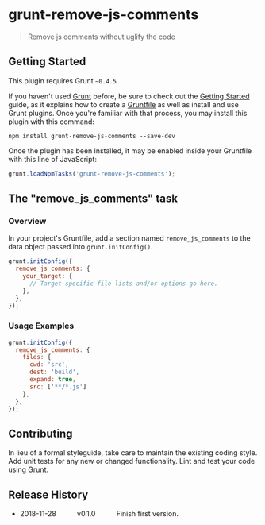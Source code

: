 # grunt-remove-js-comments

> Remove js comments without uglify the code

## Getting Started
This plugin requires Grunt `~0.4.5`

If you haven't used [Grunt](http://gruntjs.com/) before, be sure to check out the [Getting Started](http://gruntjs.com/getting-started) guide, as it explains how to create a [Gruntfile](http://gruntjs.com/sample-gruntfile) as well as install and use Grunt plugins. Once you're familiar with that process, you may install this plugin with this command:

```shell
npm install grunt-remove-js-comments --save-dev
```

Once the plugin has been installed, it may be enabled inside your Gruntfile with this line of JavaScript:

```js
grunt.loadNpmTasks('grunt-remove-js-comments');
```

## The "remove_js_comments" task

### Overview

In your project's Gruntfile, add a section named `remove_js_comments` to the data object passed into `grunt.initConfig()`.

```js
grunt.initConfig({
  remove_js_comments: {
    your_target: {
      // Target-specific file lists and/or options go here.
    },
  },
});
```

### Usage Examples

```js
grunt.initConfig({
  remove_js_comments: {
    files: {
      cwd: 'src',
      dest: 'build',
      expand: true,
      src: ['**/*.js']
    },
  },
});
```

## Contributing
In lieu of a formal styleguide, take care to maintain the existing coding style. Add unit tests for any new or changed functionality. Lint and test your code using [Grunt](http://gruntjs.com/).

## Release History

* 2018-11-28   v0.1.0   Finish first version.
